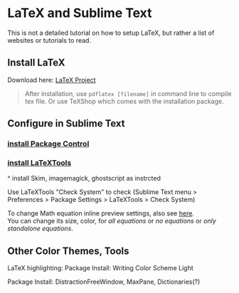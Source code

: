 # LaTeX and Sublime Text

This is not a detailed tutorial on how to setup LaTeX, but rather a list of websites or tutorials to read.

## Install LaTeX

Download here: [LaTeX Project](https://www.latex-project.org/get/)

> After installation, use `pdflatex [filename]` in command line to compile tex file. Or use TeXShop which comes with the installation package.

## Configure in Sublime Text

### [install Package Control](https://packagecontrol.io/installation)   
### [install LaTeXTools](https://latextools.readthedocs.io/en/latest/install/)  
^ install Skim, imagemagick, ghostscript as instrcted

<!---
## Sublime Text Setup

Sublime Text: [install Package Control](https://packagecontrol.io/installation)

Package Control: install LaTeXTools (command shift P, type and select package control: install, type and select LaTeXTools)

The following tools are recommanded by [LaTeXTools Installation Page](https://latextools.readthedocs.io/en/latest/install/)

Software: Skim (for better forward and backward search)

Setup ImageMagick and Ghostscript (for inline math equation preview)  
Read and follow intructions on LaTeXTools website.
`brew install imagemagick`
`brew install ghostscript` 
-->

Use LaTeXTools "Check System" to check
(Sublime Text menu > Preferences > Package Settings > LaTeXTools > Check System)

To change Math equation inline preview settings, also see [here](https://latextools.readthedocs.io/en/latest/settings/#preview-settings).  
You can change its size, color, for *all equations* or *no equations* or *only standalone equations*.

## Other Color Themes, Tools

LaTeX highlighting: Package Install: Writing Color Scheme Light

Package Install: DistractionFreeWindow, MaxPane, Dictionaries(?)

